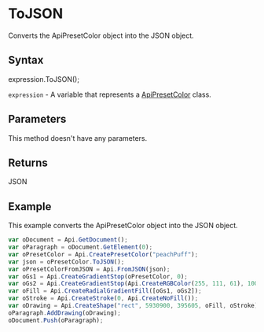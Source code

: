 # ToJSON

Converts the ApiPresetColor object into the JSON object.

## Syntax

expression.ToJSON();

`expression` - A variable that represents a [ApiPresetColor](../ApiPresetColor.md) class.

## Parameters

This method doesn't have any parameters.

## Returns

JSON

## Example

This example converts the ApiPresetColor object into the JSON object.

```javascript
var oDocument = Api.GetDocument();
var oParagraph = oDocument.GetElement(0);
var oPresetColor = Api.CreatePresetColor("peachPuff");
var json = oPresetColor.ToJSON();
var oPresetColorFromJSON = Api.FromJSON(json);
var oGs1 = Api.CreateGradientStop(oPresetColor, 0);
var oGs2 = Api.CreateGradientStop(Api.CreateRGBColor(255, 111, 61), 100000);
var oFill = Api.CreateRadialGradientFill([oGs1, oGs2]);
var oStroke = Api.CreateStroke(0, Api.CreateNoFill());
var oDrawing = Api.CreateShape("rect", 5930900, 395605, oFill, oStroke);
oParagraph.AddDrawing(oDrawing);
oDocument.Push(oParagraph);
```
